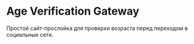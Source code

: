 # Age Verification Gateway

Простой сайт-прослойка для проверки возраста перед переходом в социальные сети.
